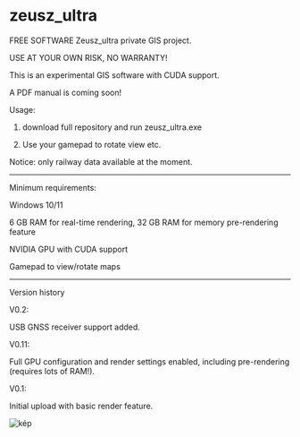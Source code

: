 # zeusz_ultra
FREE SOFTWARE
Zeusz_ultra private GIS project.

USE AT YOUR OWN RISK, NO WARRANTY!

This is an experimental GIS software with CUDA support.

A PDF manual is coming soon!

Usage:
1. download full repository and run zeusz_ultra.exe

2. Use your gamepad to rotate view etc.
 
Notice: only railway data available at the moment.

--------------------------------

Minimum requirements:

Windows 10/11

6 GB RAM for real-time rendering, 32 GB RAM for memory pre-rendering feature

NVIDIA GPU with CUDA support

Gamepad to view/rotate maps

-----------------------------
Version history

V0.2:

USB GNSS receiver support added.

V0.11:

Full GPU configuration and render settings enabled, including pre-rendering (requires lots of RAM!).

V0.1:

Initial upload with basic render feature.



![kép](https://user-images.githubusercontent.com/116118578/198412287-3e29ad30-eac5-4fd9-a8a8-6b89214b26b0.png)

